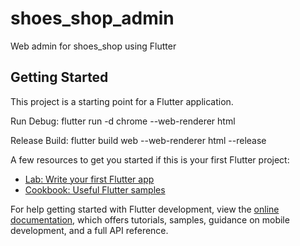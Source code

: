# shoes_shop_admin

Web admin for shoes_shop using Flutter

## Getting Started

This project is a starting point for a Flutter application.

Run Debug:
flutter run -d chrome --web-renderer html

Release Build:
flutter build web --web-renderer html --release

A few resources to get you started if this is your first Flutter project:

- [Lab: Write your first Flutter app](https://docs.flutter.dev/get-started/codelab)
- [Cookbook: Useful Flutter samples](https://docs.flutter.dev/cookbook)

For help getting started with Flutter development, view the
[online documentation](https://docs.flutter.dev/), which offers tutorials,
samples, guidance on mobile development, and a full API reference.
